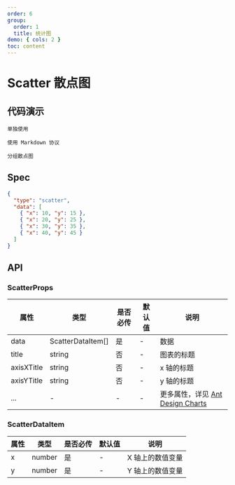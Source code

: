 ```yaml
---
order: 6
group:
  order: 1
  title: 统计图
demo: { cols: 2 }
toc: content
---
```


# Scatter 散点图

## 代码演示

<code src="./demos/common">单独使用</code>

<code src="./demos/markdown">使用 Markdown 协议</code>

<code src="./demos/group">分组散点图</code>

## Spec

```json
{
  "type": "scatter",
  "data": [
    { "x": 10, "y": 15 },
    { "x": 20, "y": 25 },
    { "x": 30, "y": 35 },
    { "x": 40, "y": 45 }
  ]
}
```

## API

### ScatterProps

| 属性       | 类型              | 是否必传 | 默认值 | 说明                                                                                               |
| ---------- | ----------------- | -------- | ------ | -------------------------------------------------------------------------------------------------- |
| data       | ScatterDataItem[] | 是       | -      | 数据                                                                                               |
| title      | string            | 否       | -      | 图表的标题                                                                                         |
| axisXTitle | string            | 否       | -      | x 轴的标题                                                                                         |
| axisYTitle | string            | 否       | -      | y 轴的标题                                                                                         |
| ...        | -                 | -        | -      | 更多属性，详见 [Ant Design Charts ](https://ant-design-charts.antgroup.com/options/plots/overview) |

### ScatterDataItem

| 属性 | 类型   | 是否必传 | 默认值 | 说明             |
| ---- | ------ | -------- | ------ | ---------------- |
| x    | number | 是       | -      | X 轴上的数值变量 |
| y    | number | 是       | -      | Y 轴上的数值变量 |
